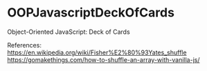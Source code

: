 # OOPJavascriptDeckOfCards
Object-Oriented JavaScript: Deck of Cards




References:  
https://en.wikipedia.org/wiki/Fisher%E2%80%93Yates_shuffle
https://gomakethings.com/how-to-shuffle-an-array-with-vanilla-js/
